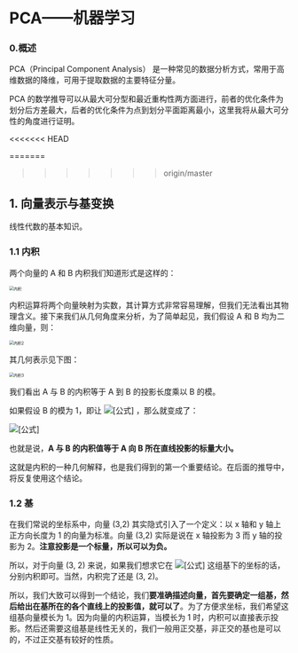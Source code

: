 # PCA——机器学习

### 0.概述

PCA（Principal Component Analysis） 是一种常见的数据分析方式，常用于高维数据的降维，可用于提取数据的主要特征分量。

PCA 的数学推导可以从最大可分型和最近重构性两方面进行，前者的优化条件为划分后方差最大，后者的优化条件为点到划分平面距离最小，这里我将从最大可分性的角度进行证明。


<<<<<<< HEAD

=======
>>>>>>> origin/master
## 1. 向量表示与基变换

线性代数的基本知识。

### 1.1 内积

两个向量的 A 和 B 内积我们知道形式是这样的：

<img src="C:\Users\Administrator\Desktop\笔记\机器学习\image\内积.jpg" alt="内积" style="zoom: 50%;" />

内积运算将两个向量映射为实数，其计算方式非常容易理解，但我们无法看出其物理含义。接下来我们从几何角度来分析，为了简单起见，我们假设 A 和 B 均为二维向量，则：

<img src="C:\Users\Administrator\Desktop\笔记\机器学习\image\内积2.jpg" alt="内积2" style="zoom:50%;" />

其几何表示见下图：

<img src="C:\Users\Administrator\Desktop\笔记\机器学习\image\内积3.jpg" alt="内积3" style="zoom:50%;" />

我们看出 A 与 B 的内积等于 A 到 B 的投影长度乘以 B 的模。

如果假设 B 的模为 1，即让 ![[公式]](https://www.zhihu.com/equation?tex=%7CB%7C%3D1) ，那么就变成了：

![[公式]](https://www.zhihu.com/equation?tex=A%5Ccdot+B%3D%7CA%7Ccos%28a%29+%5C%5C)

也就是说，**A 与 B 的内积值等于 A 向 B 所在直线投影的标量大小。**

这就是内积的一种几何解释，也是我们得到的第一个重要结论。在后面的推导中，将反复使用这个结论。

### 1.2 基

在我们常说的坐标系中，向量 (3,2) 其实隐式引入了一个定义：以 x 轴和 y 轴上正方向长度为 1 的向量为标准。向量 (3,2) 实际是说在 x 轴投影为 3 而 y 轴的投影为 2。**注意投影是一个标量，所以可以为负。**

所以，对于向量 (3, 2) 来说，如果我们想求它在 ![[公式]](https://www.zhihu.com/equation?tex=%281%2C0%29%2C%280%2C1%29) 这组基下的坐标的话，分别内积即可。当然，内积完了还是 (3, 2)。

所以，我们大致可以得到一个结论，我们**要准确描述向量，首先要确定一组基，然后给出在基所在的各个直线上的投影值，就可以了**。为了方便求坐标，我们希望这组基向量模长为 1。因为向量的内积运算，当模长为 1 时，内积可以直接表示投影。然后还需要这组基是线性无关的，我们一般用正交基，非正交的基也是可以的，不过正交基有较好的性质。




